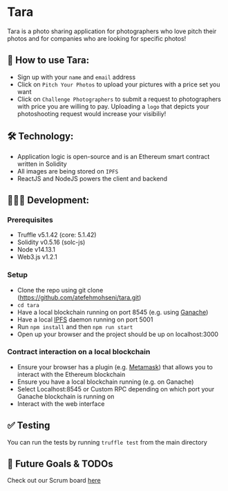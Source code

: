 # Tara
Tara is a photo sharing application for photographers who love pitch their photos and for companies who are looking for specific photos!

## 📖 How to use Tara:
- Sign up with your `name` and `email` address
- Click on `Pitch Your Photos` to upload your pictures with a price set you want
- Click on `Challenge Photographers` to submit a request to photographers with price you are willing to pay. Uploading a `logo` that depicts your photoshooting request would increase your visibiliy!

## 🛠 Technology:
- Application logic is open-source and is an Ethereum smart contract written in Solidity
- All images are being stored on `IPFS`
- ReactJS and NodeJS powers the client and backend


## 👩🏻‍💻 Development:

### Prerequisites

- Truffle v5.1.42 (core: 5.1.42)
- Solidity v0.5.16 (solc-js)
- Node v14.13.1
- Web3.js v1.2.1


### Setup

- Clone the repo using git clone (https://github.com/atefehmohseni/tara.git)
- `cd tara` 
- Have a local blockchain running on port 8545 (e.g. using [Ganache](https://www.trufflesuite.com/ganache))
- Have a local [IPFS](https://docs.ipfs.io/install/) daemon running on port 5001
- Run `npm install` and then `npm run start`
- Open up your browser and the project should be up on localhost:3000

### Contract interaction on a local blockchain
- Ensure your browser has a plugin (e.g. [Metamask](https://metamask.io/)) that allows you to interact with the Ethereum blockchain
- Ensure you have a local blockchain running (e.g. on Ganache)
- Select Localhost:8545 or Custom RPC depending on which port your Ganache blockchain is running on
- Interact with the web interface

## ✅ Testing
You can run the tests by running `truffle test` from the main directory


## 🚀  Future Goals & TODOs

Check out our Scrum board [here](https://github.com/atefehmohseni/tara/projects/1)